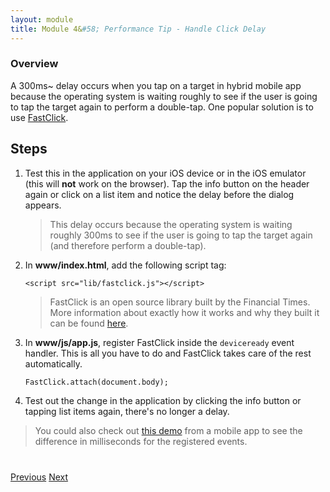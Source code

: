 ```yaml
---
layout: module
title: Module 4&#58; Performance Tip - Handle Click Delay
---
```


### Overview
A 300ms~ delay occurs when you tap on a target in hybrid mobile app because the operating system is waiting roughly to see if the user is 
going to tap the target again to perform a double-tap. One popular solution is to use [FastClick](https://github.com/ftlabs/fastclick). 

## Steps
1. Test this in the application on your iOS device or in the iOS emulator (this will **not** work on the browser). Tap the info button on the 
 header again or click on a list item and notice the delay before the dialog appears.
  
    >This delay occurs because the operating system is waiting roughly 300ms to see if the user is going to tap the target again (and therefore perform a double-tap).

2. In **www/index.html**, add the following script tag:

    ```
    <script src="lib/fastclick.js"></script>
    ```

    >FastClick is an open source library built by the Financial Times. More information about exactly how it works and why they built it can be 
     found [here](https://github.com/ftlabs/fastclick).

3. In **www/js/app.js**, register FastClick inside the `deviceready` event handler. This is all you have to do and FastClick takes care of the rest automatically.

    ```
    FastClick.attach(document.body);
    ```

4. Test out the change in the application by clicking the info button or tapping list items again, there's no longer a delay. 


>You could also check out [this demo](http://sandbox.juurlink.org/fastclick/) from a mobile app to see the difference in milliseconds for the registered events.  
 
<div class="row" style="margin-top:40px;">
<div class="col-sm-12">
<a href="module3.html" class="btn btn-default"><i class="glyphicon glyphicon-chevron-left"></i> Previous</a>
<a href="module5.html" class="btn btn-default pull-right">Next <i class="glyphicon
glyphicon-chevron-right"></i></a>
</div>
</div>
